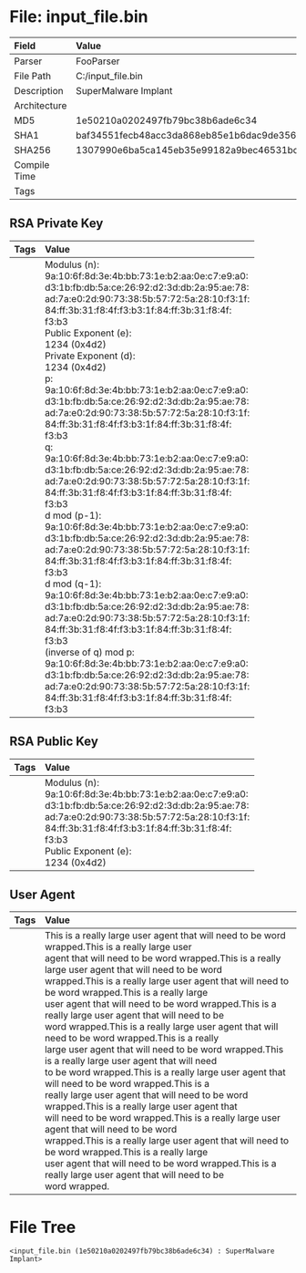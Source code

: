 # File: input_file.bin
| Field        | Value                                                            |
|:-------------|:-----------------------------------------------------------------|
| Parser       | FooParser                                                        |
| File Path    | C:/input_file.bin                                                |
| Description  | SuperMalware Implant                                             |
| Architecture |                                                                  |
| MD5          | 1e50210a0202497fb79bc38b6ade6c34                                 |
| SHA1         | baf34551fecb48acc3da868eb85e1b6dac9de356                         |
| SHA256       | 1307990e6ba5ca145eb35e99182a9bec46531bc54ddf656a602c780fa0240dee |
| Compile Time |                                                                  |
| Tags         |                                                                  |

## RSA Private Key
| Tags   | Value                                                                                                                                                                                                                                                                                                                                                                                                                                                                                                                                                                                                                                                                                                                                                                                                                                                                                                                                                                                                                                                                                                                                                                                                                                                                                                                                                                                                                                                                                                                                                                                |
|:-------|:-------------------------------------------------------------------------------------------------------------------------------------------------------------------------------------------------------------------------------------------------------------------------------------------------------------------------------------------------------------------------------------------------------------------------------------------------------------------------------------------------------------------------------------------------------------------------------------------------------------------------------------------------------------------------------------------------------------------------------------------------------------------------------------------------------------------------------------------------------------------------------------------------------------------------------------------------------------------------------------------------------------------------------------------------------------------------------------------------------------------------------------------------------------------------------------------------------------------------------------------------------------------------------------------------------------------------------------------------------------------------------------------------------------------------------------------------------------------------------------------------------------------------------------------------------------------------------------|
|        | Modulus (n):<br>    9a:10:6f:8d:3e:4b:bb:73:1e:b2:aa:0e:c7:e9:a0:<br>    d3:1b:fb:db:5a:ce:26:92:d2:3d:db:2a:95:ae:78:<br>    ad:7a:e0:2d:90:73:38:5b:57:72:5a:28:10:f3:1f:<br>    84:ff:3b:31:f8:4f:f3:b3:1f:84:ff:3b:31:f8:4f:<br>    f3:b3<br>Public Exponent (e):<br>    1234 (0x4d2)<br>Private Exponent (d):<br>    1234 (0x4d2)<br>p:<br>    9a:10:6f:8d:3e:4b:bb:73:1e:b2:aa:0e:c7:e9:a0:<br>    d3:1b:fb:db:5a:ce:26:92:d2:3d:db:2a:95:ae:78:<br>    ad:7a:e0:2d:90:73:38:5b:57:72:5a:28:10:f3:1f:<br>    84:ff:3b:31:f8:4f:f3:b3:1f:84:ff:3b:31:f8:4f:<br>    f3:b3<br>q:<br>    9a:10:6f:8d:3e:4b:bb:73:1e:b2:aa:0e:c7:e9:a0:<br>    d3:1b:fb:db:5a:ce:26:92:d2:3d:db:2a:95:ae:78:<br>    ad:7a:e0:2d:90:73:38:5b:57:72:5a:28:10:f3:1f:<br>    84:ff:3b:31:f8:4f:f3:b3:1f:84:ff:3b:31:f8:4f:<br>    f3:b3<br>d mod (p-1):<br>    9a:10:6f:8d:3e:4b:bb:73:1e:b2:aa:0e:c7:e9:a0:<br>    d3:1b:fb:db:5a:ce:26:92:d2:3d:db:2a:95:ae:78:<br>    ad:7a:e0:2d:90:73:38:5b:57:72:5a:28:10:f3:1f:<br>    84:ff:3b:31:f8:4f:f3:b3:1f:84:ff:3b:31:f8:4f:<br>    f3:b3<br>d mod (q-1):<br>    9a:10:6f:8d:3e:4b:bb:73:1e:b2:aa:0e:c7:e9:a0:<br>    d3:1b:fb:db:5a:ce:26:92:d2:3d:db:2a:95:ae:78:<br>    ad:7a:e0:2d:90:73:38:5b:57:72:5a:28:10:f3:1f:<br>    84:ff:3b:31:f8:4f:f3:b3:1f:84:ff:3b:31:f8:4f:<br>    f3:b3<br>(inverse of q) mod p:<br>    9a:10:6f:8d:3e:4b:bb:73:1e:b2:aa:0e:c7:e9:a0:<br>    d3:1b:fb:db:5a:ce:26:92:d2:3d:db:2a:95:ae:78:<br>    ad:7a:e0:2d:90:73:38:5b:57:72:5a:28:10:f3:1f:<br>    84:ff:3b:31:f8:4f:f3:b3:1f:84:ff:3b:31:f8:4f:<br>    f3:b3<br> |

## RSA Public Key
| Tags   | Value                                                                                                                                                                                                                                                                                         |
|:-------|:----------------------------------------------------------------------------------------------------------------------------------------------------------------------------------------------------------------------------------------------------------------------------------------------|
|        | Modulus (n):<br>    9a:10:6f:8d:3e:4b:bb:73:1e:b2:aa:0e:c7:e9:a0:<br>    d3:1b:fb:db:5a:ce:26:92:d2:3d:db:2a:95:ae:78:<br>    ad:7a:e0:2d:90:73:38:5b:57:72:5a:28:10:f3:1f:<br>    84:ff:3b:31:f8:4f:f3:b3:1f:84:ff:3b:31:f8:4f:<br>    f3:b3<br>Public Exponent (e):<br>    1234 (0x4d2)<br> |

## User Agent
| Tags   | Value                                                                                                                                                                                                                                                                                                                                                                                                                                                                                                                                                                                                                                                                                                                                                                                                                                                                                                                                                                                                                                                                                                                                                             |
|:-------|:------------------------------------------------------------------------------------------------------------------------------------------------------------------------------------------------------------------------------------------------------------------------------------------------------------------------------------------------------------------------------------------------------------------------------------------------------------------------------------------------------------------------------------------------------------------------------------------------------------------------------------------------------------------------------------------------------------------------------------------------------------------------------------------------------------------------------------------------------------------------------------------------------------------------------------------------------------------------------------------------------------------------------------------------------------------------------------------------------------------------------------------------------------------|
|        | This is a really large user agent that will need to be word wrapped.This is a really large user<br>agent that will need to be word wrapped.This is a really large user agent that will need to be word<br>wrapped.This is a really large user agent that will need to be word wrapped.This is a really large<br>user agent that will need to be word wrapped.This is a really large user agent that will need to be<br>word wrapped.This is a really large user agent that will need to be word wrapped.This is a really<br>large user agent that will need to be word wrapped.This is a really large user agent that will need<br>to be word wrapped.This is a really large user agent that will need to be word wrapped.This is a<br>really large user agent that will need to be word wrapped.This is a really large user agent that<br>will need to be word wrapped.This is a really large user agent that will need to be word<br>wrapped.This is a really large user agent that will need to be word wrapped.This is a really large<br>user agent that will need to be word wrapped.This is a really large user agent that will need to be<br>word wrapped. |

# File Tree
```
<input_file.bin (1e50210a0202497fb79bc38b6ade6c34) : SuperMalware Implant>
```

